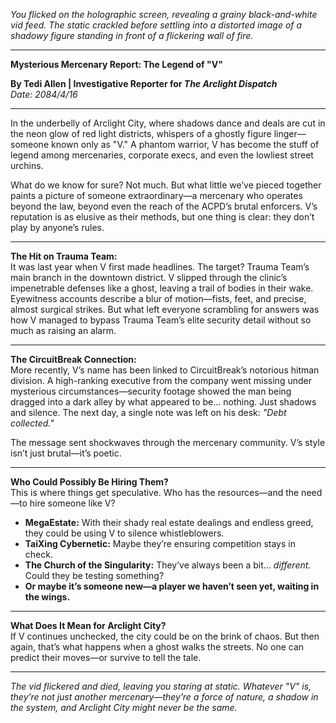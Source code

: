 *You flicked on the holographic screen, revealing a grainy black-and-white vid feed. The static crackled before settling into a distorted image of a shadowy figure standing in front of a flickering wall of fire.*

---

**Mysterious Mercenary Report: The Legend of "V"**

**By Tedi Allen | Investigative Reporter for *The Arclight Dispatch***  
*Date: 2084/4/16*

---

In the underbelly of Arclight City, where shadows dance and deals are cut in the neon glow of red light districts, whispers of a ghostly figure linger—someone known only as "V." A phantom warrior, V has become the stuff of legend among mercenaries, corporate execs, and even the lowliest street urchins.

What do we know for sure? Not much. But what little we’ve pieced together paints a picture of someone extraordinary—a mercenary who operates beyond the law, beyond even the reach of the ACPD’s brutal enforcers. V’s reputation is as elusive as their methods, but one thing is clear: they don’t play by anyone’s rules.

---

**The Hit on Trauma Team:**  
It was last year when V first made headlines. The target? Trauma Team’s main branch in the downtown district. V slipped through the clinic’s impenetrable defenses like a ghost, leaving a trail of bodies in their wake. Eyewitness accounts describe a blur of motion—fists, feet, and precise, almost surgical strikes. But what left everyone scrambling for answers was how V managed to bypass Trauma Team’s elite security detail without so much as raising an alarm.

---

**The CircuitBreak Connection:**  
More recently, V’s name has been linked to CircuitBreak’s notorious hitman division. A high-ranking executive from the company went missing under mysterious circumstances—security footage showed the man being dragged into a dark alley by what appeared to be... nothing. Just shadows and silence. The next day, a single note was left on his desk: *"Debt collected."* 

The message sent shockwaves through the mercenary community. V’s style isn’t just brutal—it’s poetic.

---

**Who Could Possibly Be Hiring Them?**  
This is where things get speculative. Who has the resources—and the need—to hire someone like V?

- **MegaEstate:** With their shady real estate dealings and endless greed, they could be using V to silence whistleblowers.
- **TaiXing Cybernetic:** Maybe they’re ensuring competition stays in check.
- **The Church of the Singularity:** They’ve always been a bit... *different.* Could they be testing something? 
- **Or maybe it’s someone new—a player we haven’t seen yet, waiting in the wings.**

---

**What Does It Mean for Arclight City?**  
If V continues unchecked, the city could be on the brink of chaos. But then again, that’s what happens when a ghost walks the streets. No one can predict their moves—or survive to tell the tale.

---

*The vid flickered and died, leaving you staring at static. Whatever "V" is, they’re not just another mercenary—they’re a force of nature, a shadow in the system, and Arclight City might never be the same.*